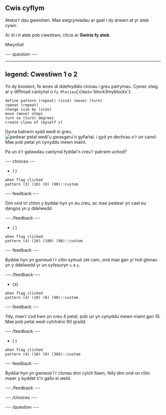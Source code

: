 ## Cwis cyflym

Ateba'r dau gwestiwn. Mae awgrymiadau ar gael i dy arwain at yr ateb cywir.

Ar ôl i ti ateb pob cwestiwn, clicia ar **Gwirio fy ateb**.

Mwynha!

--- question ---

---
legend: Cwestiwn 1 o 2
---

Yn dy brosiect, fe wnes di ddefnyddio clonau i greu patrymau. Cymer olwg ar y diffiniad canlynol o `Fy Mlociau`{:class='block3myblocks'}:

```blocks3
define pattern (repeat) (size) (move) (turn)
repeat (repeat)
change size by (size)
move (move) steps
turn cw (turn) degrees
create clone of (myself v)
```

Dyma batrwm sydd wedi ei greu. ![pedwar petal wedi'u gwasgaru'n gyfartal, i gyd yn dechrau o'r un canol. Mae pob petal yn cynyddu mewn maint.](images/quiz_1.png)

Pa un o'r galwadau canlynol fyddai'n creu'r patrwm uchod?

--- choices ---

- ( )
```blocks3
when flag clicked
pattern (3) (10) (0) (90)::custom
```
  --- feedback ---

Dim ond tri chlon y byddai hyn yn eu creu, ac mae pedwar yn cael eu dangos yn y ddelwedd.

  --- /feedback ---

- ( )

```blocks3
when flag clicked
pattern (4) (10) (100) (90)::custom
```

  --- feedback ---

Byddai hyn yn gwneud i'r clôn symud `100` cam, ond mae gan yr holl glonau yn y ddelwedd yr un cyfesuryn `x` a `y`.

  --- /feedback ---

- (x)

```blocks3
when flag clicked
pattern (4) (10) (0) (90)::custom
```

  --- feedback ---

Ydy, mae'r cod hwn yn creu 4 petal, pob un yn cynyddu mewn maint gan 10. Mae pob petal wedi cylchdroi 90 gradd.

  --- /feedback ---

- ( )

```blocks3
when flag clicked
pattern (4) (10) (0) (360)::custom
```

  --- feedback ---

Byddai hyn yn gwneud i'r clonau droi cylch llawn, felly dim ond un clôn mawr y byddet ti'n gallu ei weld.

  --- /feedback ---

--- /choices ---

--- /question ---
